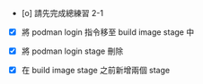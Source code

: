 - [o] 請先完成總練習 2-1
- [x] 將 podman login 指令移至 build image stage 中
- [x] 將 podman login stage 刪除
- [x] 在 build image stage 之前新增兩個 stage


